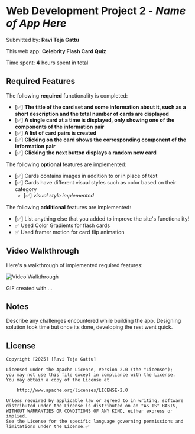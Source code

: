 # Web Development Project 2 - *Name of App Here*

Submitted by: **Ravi Teja Gattu**

This web app: **Celebrity Flash Card Quiz**

Time spent: **4** hours spent in total

## Required Features

The following **required** functionality is completed:

- [✅] **The title of the card set and some information about it, such as a short description and the total number of cards are displayed**
- [✅] **A single card at a time is displayed, only showing one of the components of the information pair**
- [✅] **A list of card pairs is created**
- [✅] **Clicking on the card shows the corresponding component of the information pair**
- [✅] **Clicking the next button displays a random new card**

The following **optional** features are implemented:

- [✅] Cards contains images in addition to or in place of text
- [✅] Cards have different visual styles such as color based on their category
  - [✅] *visual style implemented*

The following **additional** features are implemented:

* [✅] List anything else that you added to improve the site's functionality!
* ✅ Used Color Gradients for flash cards
* ✅ Used framer motion for card flip animation

## Video Walkthrough

Here's a walkthrough of implemented required features:

<img src='https://github.com/RaviTejaGattu1/flashquiz/blob/main/Walkthrough_compressed_v4.gif' title='Video Walkthrough' width='' alt='Video Walkthrough' />

<!-- Replace this with whatever GIF tool you used! -->
GIF created with ...  
<!-- Recommended tools:
[Kap](https://getkap.co/) for macOS
[ScreenToGif](https://www.screentogif.com/) for Windows
[peek](https://github.com/phw/peek) for Linux. -->

## Notes

Describe any challenges encountered while building the app.
Designing solution took time but once its done, developing the rest went quick.

## License

    Copyright [2025] [Ravi Teja Gattu]

    Licensed under the Apache License, Version 2.0 (the "License");
    you may not use this file except in compliance with the License.
    You may obtain a copy of the License at

        http://www.apache.org/licenses/LICENSE-2.0

    Unless required by applicable law or agreed to in writing, software
    distributed under the License is distributed on an "AS IS" BASIS,
    WITHOUT WARRANTIES OR CONDITIONS OF ANY KIND, either express or implied.
    See the License for the specific language governing permissions and
    limitations under the License.✅
